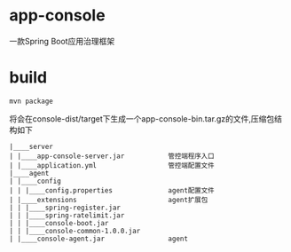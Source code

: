# app-console
一款Spring Boot应用治理框架

# build 
````shell script
mvn package  
````
将会在console-dist/target下生成一个app-console-bin.tar.gz的文件,压缩包结构如下

````
|____server
| |____app-console-server.jar           管控端程序入口
| |____application.yml                  管控端配置文件
|____agent
| |____config
| | |____config.properties              agent配置文件
| |____extensions                       agent扩展包
| | |____spring-register.jar
| | |____spring-ratelimit.jar
| | |____console-boot.jar
| | |____console-common-1.0.0.jar
| |____console-agent.jar                agent
````

